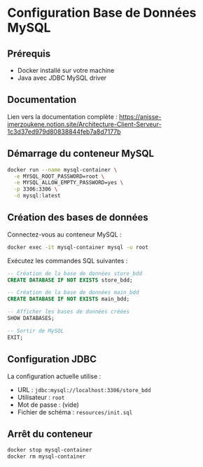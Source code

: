 # Configuration Base de Données MySQL

## Prérequis
- Docker installé sur votre machine
- Java avec JDBC MySQL driver

## Documentation
Lien vers la documentation complète : https://anisse-imerzoukene.notion.site/Architecture-Client-Serveur-1c3d37ed979d80838844feb7a8d7177b

## Démarrage du conteneur MySQL

```bash
docker run --name mysql-container \
  -e MYSQL_ROOT_PASSWORD=root \
  -e MYSQL_ALLOW_EMPTY_PASSWORD=yes \
  -p 3306:3306 \
  -d mysql:latest
```

## Création des bases de données

Connectez-vous au conteneur MySQL :

```bash
docker exec -it mysql-container mysql -u root
```

Exécutez les commandes SQL suivantes :

```sql
-- Création de la base de données store_bdd
CREATE DATABASE IF NOT EXISTS store_bdd;

-- Création de la base de données main_bdd
CREATE DATABASE IF NOT EXISTS main_bdd;

-- Afficher les bases de données créées
SHOW DATABASES;

-- Sortir de MySQL
EXIT;
```

## Configuration JDBC

La configuration actuelle utilise :
- URL : `jdbc:mysql://localhost:3306/store_bdd`
- Utilisateur : `root`
- Mot de passe : (vide)
- Fichier de schéma : `resources/init.sql`

## Arrêt du conteneur

```bash
docker stop mysql-container
docker rm mysql-container
```
